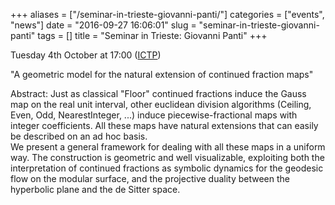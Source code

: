 +++
aliases = ["/seminar-in-trieste-giovanni-panti/"]
categories = ["events", "news"]
date = "2016-09-27 16:06:01"
slug = "seminar-in-trieste-giovanni-panti"
tags = []
title = "Seminar in Trieste: Giovanni Panti"
+++

Tuesday 4th October at 17:00
([ICTP](https://www.ictp.it/research/math/seminars.aspx))

"A geometric model for the natural extension of continued fraction maps"

Abstract: Just as classical "Floor" continued fractions induce the Gauss
map on the real unit interval, other euclidean division algorithms
(Ceiling, Even, Odd, NearestInteger, ...) induce piecewise-fractional
maps with integer coefficients. All these maps have natural extensions
that can easily be described on an ad hoc basis.  
We present a general framework for dealing with all these maps in a
uniform way. The construction is geometric and well visualizable,
exploiting both the interpretation of continued fractions as symbolic
dynamics for the geodesic flow on the modular surface, and the
projective duality between the hyperbolic plane and the de Sitter space.


